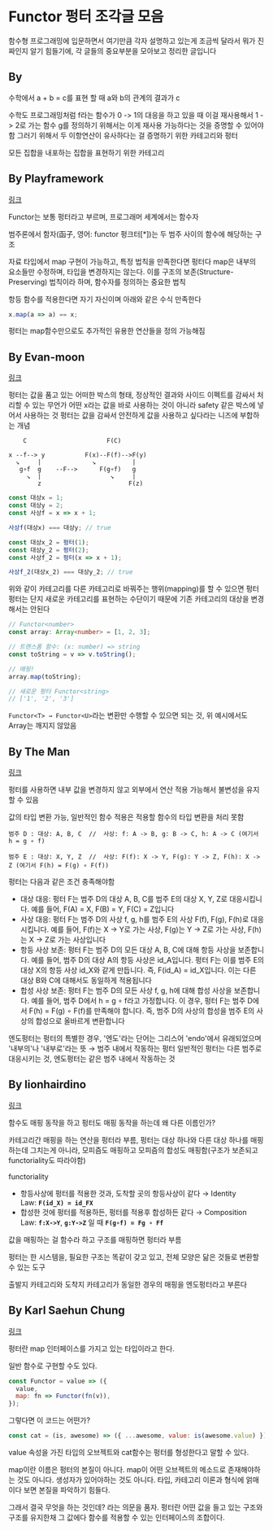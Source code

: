 # Functor 펑터 조각글 모음

함수형 프로그래밍에 입문하면서 여기만큼 각자 설명하고 있는게 조금씩 달라서
뭐가 진짜인지 알기 힘들기에, 각 글들의 중요부분을 모아보고 정리한 글입니다

## By

수학에서 a + b = c를 표현 할 때 a와 b의 관계의 결과가 c

수학도 프로그래밍처럼 f라는 함수가 0 -> 1의 대응을 하고 있을 때 이걸 재사용해서 1 -> 2로 가는
함수 g를 정의하기 위해서는 이게 재사용 가능하다는 것을 증명할 수 있어야 함
그러기 위해서 두 이항연산이 유사하다는 걸 증명하기 위한 카테고리와 펑터

모든 집합을 내포하는 집합을 표현하기 위한 카테고리

## By Playframework

[링크](https://kpug.github.io/fp-gitbook/Chapter4.html)

Functor는 보통 펑터라고 부르며, 프로그래머 세계에서는 함수자

범주론에서 함자(函子, 영어: functor 펑크터[*])는 두 범주 사이의 함수에 해당하는 구조

자료 타입에서 map 구현이 가능하고, 특정 법칙을 만족한다면 펑터다
map은 내부의 요소들만 수정하며, 타입을 변경하지는 않는다.
이를 구조의 보존(Structure-Preserving) 법칙이라 하며, 함수자를 정의하는 중요한 법칙

항등 함수를 적용한다면 자기 자신이며 아래와 같은 수식 만족한다

```js
x.map(a => a) == x;
```

펑터는 map함수만으로도 추가적인 유용한 연산들을 정의 가능해짐

## By Evan-moon

[링크](https://evan-moon.github.io/2020/01/27/safety-function-composition/)

펑터는 값을 품고 있는 어떠한 박스의 형태, 정상적인 결과와 사이드 이펙트를 감싸서 처리할 수 있는 무언가
어떤 x라는 값을 바로 사용하는 것이 아니라 safety 같은 박스에 넣어서 사용하는 것
펑터는 값을 감싸서 안전하게 값을 사용하고 싶다라는 니즈에 부합하는 개념

```plain
    C                      F(C)

x --f--> y           F(x)--F(f)-->F(y)
  ↘️     |              ↘️          |
   g∘f  g    --F-->      F(g∘f)   g
     ↘️  |                   ↘️     |
        z                        F(z)
```

```js
const 대상x = 1;
const 대상y = 2;
const 사상f = x => x + 1;

사상f(대상x) === 대상y; // true

const 대상x_2 = 펑터(1);
const 대상y_2 = 펑터(2);
const 사상f_2 = 펑터(x => x + 1);

사상f_2(대상x_2) === 대상y_2; // true
```

위와 같이 카테고리를 다른 카테고리로 바꿔주는 행위(mapping)를 할 수 있으면 펑터
펑터는 단지 새로운 카테고리를 표현하는 수단이기 때문에 기존 카테고리의 대상을 변경해서는 안된다

```ts
// Functor<number>
const array: Array<number> = [1, 2, 3];

// 트랜스폼 함수: (x: number) => string
const toString = v => v.toString();

// 매핑!
array.map(toString);

// 새로운 펑터 Functor<string>
// ['1', '2', '3']
```

`Functor<T> → Functor<U>`라는 변환만 수행할 수 있으면 되는 것, 위 예시에서도 Array는 깨지지 않았음

## By The Man

[링크](https://theworldaswillandidea.tistory.com/148)

펑터를 사용하면 내부 값을 변경하지 않고 외부에서 연산 적용 가능해서 불변성을 유지할 수 있음

값의 타입 변환 가능, 일반적인 함수 적용은 적용할 함수의 타입 변환을 처리 못함

```plain
범주 D : 대상: A, B, C  //  사상: f: A -> B, g: B -> C, h: A -> C (여기서 h = g ∘ f)

범주 E : 대상: X, Y, Z  //  사상: F(f): X -> Y, F(g): Y -> Z, F(h): X -> Z (여기서 F(h) = F(g) ∘ F(f))
```

펑터는 다음과 같은 조건 충족해야함

- 대상 대응: 펑터 F는 범주 D의 대상 A, B, C를 범주 E의 대상 X, Y, Z로 대응시킵니다.
  예를 들어, F(A) = X, F(B) = Y, F(C) = Z입니다
- 사상 대응: 펑터 F는 범주 D의 사상 f, g, h를 범주 E의 사상 F(f), F(g), F(h)로 대응시킵니다.
  예를 들어, F(f)는 X -> Y로 가는 사상, F(g)는 Y -> Z로 가는 사상, F(h)는 X -> Z로 가는 사상입니다
- 항등 사상 보존: 펑터 F는 범주 D의 모든 대상 A, B, C에 대해 항등 사상을 보존합니다.
  예를 들어, 범주 D의 대상 A의 항등 사상은 id_A입니다. 펑터 F는 이를 범주 E의 대상 X의 항등 사상 id_X와 같게 만듭니다. 즉, F(id_A) = id_X입니다. 이는 다른 대상 B와 C에 대해서도 동일하게 적용됩니다
- 합성 사상 보존: 펑터 F는 범주 D의 모든 사상 f, g, h에 대해 합성 사상을 보존합니다.
  예를 들어, 범주 D에서 h = g ∘ f라고 가정합니다. 이 경우, 펑터 F는 범주 D에서 F(h) = F(g) ∘ F(f)를 만족해야 합니다. 즉, 범주 D의 사상의 합성을 범주 E의 사상의 합성으로 올바르게 변환합니다

엔도펑터는 펑터의 특별한 경우, '엔도'라는 단어는 그리스어 'endo'에서 유래되었으며 '내부의'나 '내부로'라는 뜻 → 범주 내에서 작동하는 펑터
일반적인 펑터는 다른 범주로 대응시키는 것, 엔도펑터는 같은 범주 내에서 작동하는 것

## By lionhairdino

[링크](https://lionhairdino.github.io/posts/2023-03-09-functor.html)

함수도 매핑 동작을 하고 펑터도 매핑 동작을 하는데 왜 다른 이름인가?

카테고리간 매핑을 하는 연산을 펑터라 부름, 펑터는 대상 하나와 다른 대상 하나를 매핑하는데 그치는게 아니라, 모피즘도 매핑하고 모피즘의 합성도 매핑함(구조가 보존되고 functoriality도 따라야함)

functoriality

- 항등사상에 펑터를 적용한 것과, 도착할 곳의 항등사상이 같다 → Identity Law: **`F(id_X) = id_FX`**
- 합성한 것에 펑터를 적용하든, 펑터를 적용후 합성하든 같다 → Composition Law: **`f:X->Y`**, **`g:Y->Z`** 일 때 **`F(g∘f) = Fg ∘ Ff`**

값을 매핑하는 걸 함수라 하고 구조를 매핑하면 펑터라 부름

펑터는 한 시스템을, 필요한 구조는 똑같이 갖고 있고, 전체 모양은 닮은 것들로 변환할 수 있는 도구

출발지 카테고리와 도착지 카테고리가 동일한 경우의 매핑을 엔도펑터라고 부른다

## By Karl Saehun Chung

[링크](https://overthecode.io/i-am-js-developer-and-still-dont-know-monad/)

펑터란 map 인터페이스를 가지고 있는 타입이라고 한다.

일반 함수로 구현할 수도 있다.

```js
const Functor = value => ({
  value,
  map: fn => Functor(fn(v)),
});
```

그렇다면 이 코드는 어떤가?

```js
const cat = (is, awesome) => ({ ...awesome, value: is(awesome.value) });
```

value 속성을 가진 타입의 오브젝트와 cat함수는 펑터를 형성한다고 말할 수 있다.

map이란 이름은 펑터의 본질이 아니다. map이 어떤 오브젝트의 메소드로 존재해야하는 것도 아니다. 생성자가 있어야하는 것도 아니다.
타입, 카테고리 이론과 형식에 얽매이다 보면 본질을 파악하기 힘들다.

그래서 결국 무엇을 하는 것인데? 라는 의문을 품자.
펑터란 어떤 값을 들고 있는 구조와 구조를 유지한채 그 값에다 함수를 적용할 수 있는 인터페이스의 조합이다.
